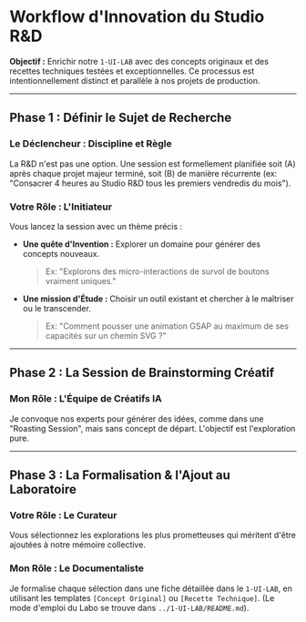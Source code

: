 # Workflow d'Innovation du Studio R&D

**Objectif :** Enrichir notre `1-UI-LAB` avec des concepts originaux et des recettes techniques testées et exceptionnelles. Ce processus est intentionnellement distinct et parallèle à nos projets de production.

---

## Phase 1 : Définir le Sujet de Recherche

### Le Déclencheur : Discipline et Règle
La R&D n'est pas une option. Une session est formellement planifiée soit (A) après chaque projet majeur terminé, soit (B) de manière récurrente (ex: "Consacrer 4 heures au Studio R&D tous les premiers vendredis du mois").

### Votre Rôle : L'Initiateur
Vous lancez la session avec un thème précis :
- **Une quête d'Invention :** Explorer un domaine pour générer des concepts nouveaux.
  > Ex: "Explorons des micro-interactions de survol de boutons vraiment uniques."
- **Une mission d'Étude :** Choisir un outil existant et chercher à le maîtriser ou le transcender.
  > Ex: "Comment pousser une animation GSAP au maximum de ses capacités sur un chemin SVG ?"

---

## Phase 2 : La Session de Brainstorming Créatif

### Mon Rôle : L'Équipe de Créatifs IA
Je convoque nos experts pour générer des idées, comme dans une "Roasting Session", mais sans concept de départ. L'objectif est l'exploration pure.

---

## Phase 3 : La Formalisation & l'Ajout au Laboratoire

### Votre Rôle : Le Curateur
Vous sélectionnez les explorations les plus prometteuses qui méritent d'être ajoutées à notre mémoire collective.

### Mon Rôle : Le Documentaliste
Je formalise chaque sélection dans une fiche détaillée dans le `1-UI-LAB`, en utilisant les templates `[Concept Original]` ou `[Recette Technique]`. (Le mode d'emploi du Labo se trouve dans `../1-UI-LAB/README.md`). 